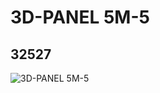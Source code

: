 # 3D-PANEL 5M-5
## 32527
![3D-PANEL 5M-5](https://lc-www-live-s.legocdn.com/media/bricks/5/2/4143151.jpg)